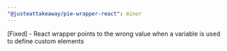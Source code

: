 ```yaml
---
"@justeattakeaway/pie-wrapper-react": minor
---
```

[Fixed] - React wrapper points to the wrong value when a variable is used to define custom elements
